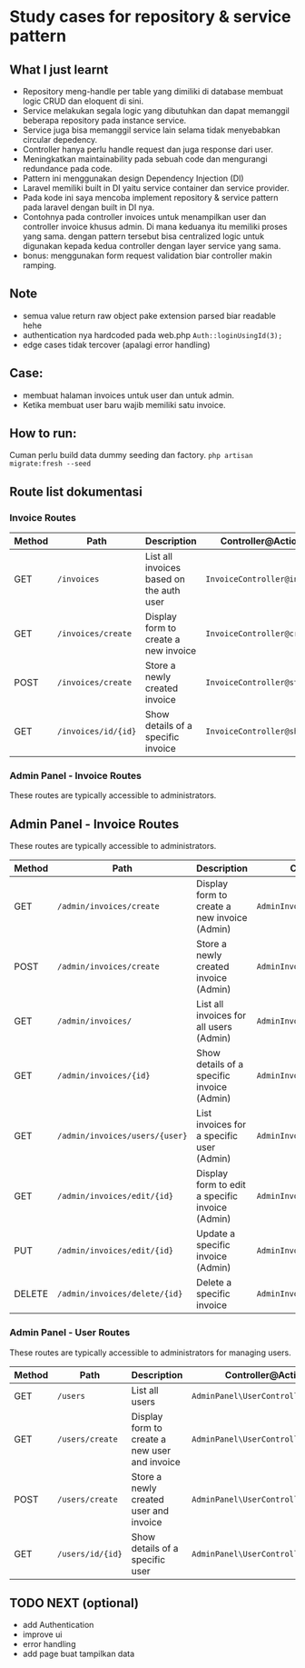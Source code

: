 # Study cases for repository & service pattern

## What I just learnt

-   Repository meng-handle per table yang dimiliki di database membuat logic CRUD dan eloquent di sini.
-   Service melakukan segala logic yang dibutuhkan dan dapat memanggil beberapa repository pada instance service.
-   Service juga bisa memanggil service lain selama tidak menyebabkan circular depedency.
-   Controller hanya perlu handle request dan juga response dari user.
-   Meningkatkan maintainability pada sebuah code dan mengurangi redundance pada code.
-   Pattern ini menggunakan design Dependency Injection (DI)
-   Laravel memiliki built in DI yaitu service container dan service provider.
-   Pada kode ini saya mencoba implement repository & service pattern pada laravel dengan built in DI nya.
-   Contohnya pada controller invoices untuk menampilkan user dan controller invoice khusus admin. Di mana keduanya itu memiliki proses yang sama. dengan pattern tersebut bisa centralized logic untuk digunakan kepada kedua controller dengan layer service yang sama.
-   bonus: menggunakan form request validation biar controller makin ramping.

## Note

-   semua value return raw object pake extension parsed biar readable hehe
-   authentication nya hardcoded pada web.php `Auth::loginUsingId(3);`
-   edge cases tidak tercover (apalagi error handling)

## Case:

-   membuat halaman invoices untuk user dan untuk admin.
-   Ketika membuat user baru wajib memiliki satu invoice.

## How to run:

Cuman perlu build data dummy seeding dan factory.
`php artisan migrate:fresh --seed`

## Route list dokumentasi

### Invoice Routes

| Method | Path                | Description                              | Controller@Action          |
| ------ | ------------------- | ---------------------------------------- | -------------------------- |
| GET    | `/invoices`         | List all invoices based on the auth user | `InvoiceController@index`  |
| GET    | `/invoices/create`  | Display form to create a new invoice     | `InvoiceController@create` |
| POST   | `/invoices/create`  | Store a newly created invoice            | `InvoiceController@store`  |
| GET    | `/invoices/id/{id}` | Show details of a specific invoice       | `InvoiceController@show`   |

### Admin Panel - Invoice Routes

These routes are typically accessible to administrators.

## Admin Panel - Invoice Routes

These routes are typically accessible to administrators.

| Method | Path                           | Description                                     | Controller@Action                  |
| ------ | ------------------------------ | ----------------------------------------------- | ---------------------------------- |
| GET    | `/admin/invoices/create`       | Display form to create a new invoice (Admin)    | `AdminInvoiceController@create`    |
| POST   | `/admin/invoices/create`       | Store a newly created invoice (Admin)           | `AdminInvoiceController@store`     |
| GET    | `/admin/invoices/`             | List all invoices for all users (Admin)         | `AdminInvoiceController@index`     |
| GET    | `/admin/invoices/{id}`         | Show details of a specific invoice (Admin)      | `AdminInvoiceController@show`      |
| GET    | `/admin/invoices/users/{user}` | List invoices for a specific user (Admin)       | `AdminInvoiceController@getByUser` |
| GET    | `/admin/invoices/edit/{id}`    | Display form to edit a specific invoice (Admin) | `AdminInvoiceController@edit`      |
| PUT    | `/admin/invoices/edit/{id}`    | Update a specific invoice (Admin)               | `AdminInvoiceController@update`    |
| DELETE | `/admin/invoices/delete/{id}`  | Delete a specific invoice                       | `AdminInvoiceController@delete`    |

### Admin Panel - User Routes

These routes are typically accessible to administrators for managing users.

| Method | Path             | Description                                   | Controller@Action                  |
| ------ | ---------------- | --------------------------------------------- | ---------------------------------- |
| GET    | `/users`         | List all users                                | `AdminPanel\UserController@index`  |
| GET    | `/users/create`  | Display form to create a new user and invoice | `AdminPanel\UserController@create` |
| POST   | `/users/create`  | Store a newly created user and invoice        | `AdminPanel\UserController@store`  |
| GET    | `/users/id/{id}` | Show details of a specific user               | `AdminPanel\UserController@show`   |

## TODO NEXT (optional)

-   add Authentication
-   improve ui
-   error handling
-   add page buat tampilkan data
